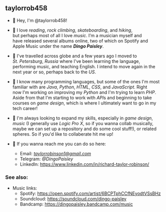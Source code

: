 ## taylorrob458

- 🤙 Hey, I'm @taylorrob458!

- 🥀 I love *reading*, *rock climbing*, *skateboarding*, and *hiking*,<br>
but perhaps most of all I love *music*. I’m a musician myself and<br>
have released several albums online, two of which on Spotify and<br>
Apple Music under the name ***Dingo Paisley***.

- 🚀 I've travelled across globe and a few years ago I moved to<br>
*St. Petersburg*, *Russia* where I've been learning the language,<br>
performing music, and teaching English. I intend to move again in the<br>
next year or so, perhaps back to the *US*.

- 🌵 I know many programming languages, but some of the ones I'm most<br>
familiar with are *Java*, *Python*, *HTML*, *CSS*, and *JavaScript*. Right<br>
now I'm working on improving my *Python* and I'm trying to learn *PHP*. 
Aside from that I'm starting to work with *API*s and beginning to take<br>
courses on *game design*, which is where I ultimately want to go in my<br>
tech career!

- 🦋 I'm always looking to expand my skills, especially in *game design*,<br>
*music* (I generally use *Logic Pro X*, so if you wanna collab musically,<br>
maybe we can set up a repository and do some cool stuff!), or related<br>
spheres. So if you'd like to collaberate hit me up!

- 🌳 If you wanna reach me you can do so here:<br>
  * Email: *taylorrobinson1@gmail.com*<br>
  * Telegram: *@DingoPaisley*
  * LinkedIn: https://www.linkedin.com/in/richard-taylor-robinson/
 
### See also:
- Music links:
  * Spotify: https://open.spotify.com/artist/6BCPTphCCfNEyodtVSsBHz
  * Soundcloud: https://soundcloud.com/dingo-paisley
  * Bandcamp: https://dingopaisley.bandcamp.com/music

<!---
taylorrob458/taylorrob458 is a ✨ special ✨ repository because its `README.md` (this file) appears on your GitHub profile.
You can click the Preview link to take a look at your changes.
--->
